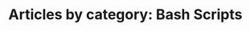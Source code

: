 ---
layout: blog_by_category
title: 'Articles by category: Bash Scripts'
category: bash-scripts
permalink: "/blog/category/bash-scripts/"
image: /assets/img/banner/welcome.png
tagline: "<br>Our Blog"
---
